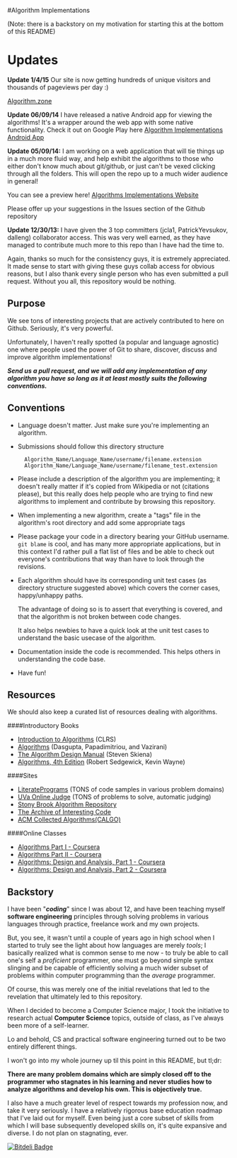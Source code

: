 #Algorithm Implementations

(Note: there is a backstory on my motivation for starting this at the bottom of this README)



Updates
=======
**Update 1/4/15**
Our site is now getting hundreds of unique visitors and thousands of pageviews per day :)

[Algorithm.zone](http://algorithm.zone/)


**Update 06/09/14**
I have released a native Android app for viewing the algorithms! It's a wrapper around the web app with some native functionality. Check it out on Google Play here
[Algorithm Implementations Android App](https://play.google.com/store/apps/details?id=com.kennyledet.algorithms.app.grmeb)

**Update 05/09/14:** 
I am working on a web application that will tie things up in a much more fluid way, and help exhibit the algorithms to those who either don't know much about git/github, or just can't be vexed clicking through all the folders. This will open the repo up to a much wider audience in general!

You can see a preview here!
[Algorithms Implementations Website](http://dry-sea-7022.herokuapp.com/algorithms)

Please offer up your suggestions in the Issues section of the Github repository

**Update 12/30/13:** I have given the 3 top committers (jcla1, PatrickYevsukov, dalleng) collaborator access. This was very well earned, as they have managed to contribute much more to this repo than I have had the time to.

Again, thanks so much for the consistency guys, it is extremely appreciated. It made sense to start with giving these guys collab access for obvious reasons, but I also thank every single person who has even submitted a pull request. Without you all, this repository would be nothing.

Purpose
----------
We see tons of interesting projects that are actively contributed to here on Github. Seriously, it's very powerful.

Unfortunately, I haven't really spotted (a popular and language agnostic) one where people used the power of Git to share, discover, discuss and improve algorithm implementations!

***Send us a pull request, and we will add any implementation of any algorithm you have so long as it at least mostly suits the following conventions.***

Conventions
-----------

+ Language doesn't matter. Just make sure you're implementing an algorithm.
+ Submissions should follow this directory structure

		Algorithm_Name/Language_Name/username/filename.extension
		Algorithm_Name/Language_Name/username/filename_test.extension

+ Please include a description of the algorithm you are implementing; it doesn't really matter if it's copied from Wikipedia or not (citations please), but this really does help people who are trying to find new algorithms to implement and contribute by browsing this repository. 

+ When implementing a new algorithm, create a "tags" file in the algorithm's root directory and add some appropriate tags
+ Please package your code in a directory bearing your GitHub username. `git blame` is cool, and has many more appropriate applications, but in this context I'd rather pull a flat list of files and be able to check out everyone's contributions that way than have to look through the revisions.

+ Each algorithm should have its corresponding unit test cases (as directory structure suggested above) which covers the corner cases, happy/unhappy paths.

	The advantage of doing so is to assert that everything is covered, and that the algorithm is not broken between code changes.

	It also helps newbies to have a quick look at the unit test cases to understand the basic usecase of the algorithm.

+ Documentation inside the code is recommended. This helps others in understanding the code base.

+ Have fun!

Resources
---------
We should also keep a curated list of resources dealing with algorithms.

####Introductory Books
+ [Introduction to Algorithms](http://www.amazon.com/Introduction-Algorithms-Second-Edition-Thomas/dp/0262032937) (CLRS)
+ [Algorithms](http://www.amazon.com/Algorithms-Sanjoy-Dasgupta/dp/0073523402) (Dasgupta, Papadimitriou, and Vazirani)
+ [The Algorithm Design Manual](http://www.amazon.com/Algorithm-Design-Manual-Steve-Skiena/dp/0387948600) (Steven Skiena)
+ [Algorithms, 4th Edition](http://algs4.cs.princeton.edu/home/) (Robert Sedgewick, Kevin Wayne)


####Sites
+ [LiteratePrograms](http://en.literateprograms.org/LiteratePrograms:Welcome) (TONS of code samples in various problem domains)
+ [UVa Online Judge](http://uva.onlinejudge.org) (TONS of problems to solve, automatic judging)
+ [Stony Brook Algorithm Repository](http://www.cs.sunysb.edu/~algorith/)
+ [The Archive of Interesting Code](http://www.keithschwarz.com/interesting/)
+ [ACM Collected Algorithms(CALGO)](http://calgo.acm.org)

####Online Classes
+ [Algorithms Part I - Coursera](https://www.coursera.org/course/algs4partI)
+ [Algorithms Part II - Coursera](https://www.coursera.org/course/algs4partII)
+ [Algorithms: Design and Analysis, Part 1 - Coursera](https://www.coursera.org/course/algo)
+ [Algorithms: Design and Analysis, Part 2 - Coursera](https://www.coursera.org/course/algo2)


Backstory
---------
I have been "***coding***" since I was about 12, and have been teaching myself **software engineering** principles through solving problems in various languages through practice, freelance work and my own projects.

But, you see, it wasn't until a couple of years ago in high school when I started to truly see the light about how languages are merely *tools*; I basically realized what is common sense to me now - to truly be able to call one's self a *proficient* programmer, one must go beyond simple syntax slinging and be capable of efficiently solving a much wider subset of problems within computer programming than the *average* programmer.

Of course, this was merely one of the initial revelations that led to the revelation that ultimately led to this repository.


When I decided to become a Computer Science major, I took the initiative to research actual **Computer Science** topics, outside of class, as I've always been more of a self-learner.

 Lo and behold, CS and practical software engineering turned out to be two entirely different things.

I won't go into my whole journey up til this point in this README, but tl;dr:

**There are many problem domains which are simply closed off to the programmer who stagnates in his learning and never studies how to analyze algorithms and develop his own. This is objectively true.**


I also have a much greater level of respect towards my profession now, and take it very seriously. I have a relatively rigorous base education roadmap that I've laid out for myself. Even being just a core subset of skills from which I will base subsequently developed skills on, it's quite expansive and diverse. I do not plan on stagnating, ever.



[![Bitdeli Badge](https://d2weczhvl823v0.cloudfront.net/kennyledet/algorithm-implementations/trend.png)](https://bitdeli.com/free "Bitdeli Badge")

